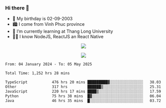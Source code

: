 ### Hi there 👋
- 🎂 My birthday is 02-09-2003
- 🏙️ I come from Vinh Phuc province
- 🌱 I’m currently learning at Thang Long University
- 🧑‍💻 I know NodeJS, ReactJS an React Native
<p align="center"><img src="https://github-readme-stats.vercel.app/api?username=tmquang0209&show_icons=true&theme=gradient"></p>
<p align="center"><img src="https://github-readme-stats.vercel.app/api/top-langs/?username=tmquang0209&hide=scss,css&langs_count=10"></p>
<!--START_SECTION:waka-->

```txt
From: 04 January 2024 - To: 05 May 2025

Total Time: 1,252 hrs 28 mins

TypeScript           476 hrs 20 mins █████████▓░░░░░░░░░░░░░░░   38.03 %
Other                317 hrs         ██████▒░░░░░░░░░░░░░░░░░░   25.31 %
JavaScript           220 hrs 17 mins ████▒░░░░░░░░░░░░░░░░░░░░   17.59 %
Python               75 hrs 38 mins  █▓░░░░░░░░░░░░░░░░░░░░░░░   06.04 %
Java                 46 hrs 35 mins  █░░░░░░░░░░░░░░░░░░░░░░░░   03.72 %
```

<!--END_SECTION:waka-->
